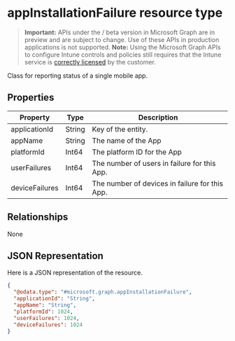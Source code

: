 ﻿# appInstallationFailure resource type

> **Important:** APIs under the / beta version in Microsoft Graph are in preview and are subject to change. Use of these APIs in production applications is not supported.
> **Note:** Using the Microsoft Graph APIs to configure Intune controls and policies still requires that the Intune service is [correctly licensed](https://go.microsoft.com/fwlink/?linkid=839381) by the customer.

Class for reporting status of a single mobile app.
## Properties
|Property|Type|Description|
|---|---|---|
|applicationId|String|Key of the entity.|
|appName|String|The name of the App|
|platformId|Int64|The platform ID for the App|
|userFailures|Int64|The number of users in failure for this App.|
|deviceFailures|Int64|The number of devices in failure for this App.|

## Relationships
None
## JSON Representation
Here is a JSON representation of the resource.
<!-- {
  "blockType": "resource",
  "keyProperty": "id",
  "@odata.type": "microsoft.graph.appInstallationFailure"
}
-->
```json
{
  "@odata.type": "#microsoft.graph.appInstallationFailure",
  "applicationId": "String",
  "appName": "String",
  "platformId": 1024,
  "userFailures": 1024,
  "deviceFailures": 1024
}
```



